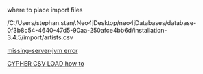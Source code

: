 where to place import files

/C:/Users/stephan.stan/.Neo4jDesktop/neo4jDatabases/database-0f3b8c54-4640-47d5-90aa-250afce4bb6d/installation-3.4.5/import/artists.csv

[missing-server-jvm error](https://stackoverflow.com/questions/18123144/missing-server-jvm-java-jre7-bin-server-jvm-dll)

[CYPHER CSV LOAD how to](https://neo4j.com/docs/cypher-manual/current/clauses/load-csv/#csv-file-format)
